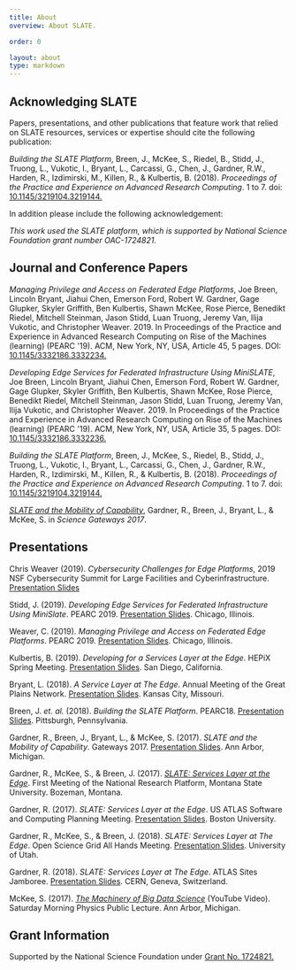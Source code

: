 ```yaml
---
title: About
overview: About SLATE.

order: 0

layout: about
type: markdown
--- 
```


## Acknowledging SLATE

Papers, presentations, and other publications that feature work that relied on SLATE resources, services or expertise should cite the following publication:

<p><i>Building the SLATE Platform</i>, Breen, J., McKee, S., Riedel, B., Stidd, J., Truong, L., Vukotic, I., Bryant, L., Carcassi, G., Chen, J., Gardner, R.W., Harden, R., Izdimirski, M., Killen, R., & Kulbertis, B. (2018). <i>Proceedings of the Practice and Experience on Advanced Research Computing</i>. 1 to 7. doi: <a href="https://dl.acm.org/citation.cfm?doid=3219104.3219144">10.1145/3219104.3219144.</a></p>

In addition please include the following acknowledgement:

<p><i>This work used the SLATE platform, which is supported by National Science Foundation grant number OAC-1724821.</i>


## Journal and Conference Papers

<p><i>Managing Privilege and Access on Federated Edge Platforms</i>,  Joe Breen, Lincoln Bryant, Jiahui Chen, Emerson Ford, Robert W. Gardner, Gage Glupker, Skyler Griffith, Ben Kulbertis, Shawn McKee, Rose Pierce, Benedikt Riedel, Mitchell Steinman, Jason Stidd, Luan Truong, Jeremy Van, Ilija Vukotic, and Christopher Weaver. 2019. In Proceedings of the Practice and Experience in Advanced Research Computing on Rise of the Machines (learning) (PEARC '19). ACM, New York, NY, USA, Article 45, 5 pages. DOI: <a href="https://doi.org/10.1145/3332186.3332234">10.1145/3332186.3332234.</a></p>
  
<p><i>Developing Edge Services for Federated Infrastructure Using MiniSLATE</i>,   Joe Breen, Lincoln Bryant, Jiahui Chen, Emerson Ford, Robert W. Gardner, Gage Glupker, Skyler Griffith, Ben Kulbertis, Shawn McKee, Rose Pierce, Benedikt Riedel, Mitchell Steinman, Jason Stidd, Luan Truong, Jeremy Van, Ilija Vukotic, and Christopher Weaver. 2019. In Proceedings of the Practice and Experience in Advanced Research Computing on Rise of the Machines (learning) (PEARC '19). ACM, New York, NY, USA, Article 35, 5 pages. DOI: <a href=" https://doi.org/10.1145/3332186.3332236">10.1145/3332186.3332236.</a></p>

<p><i>Building the SLATE Platform</i>, Breen, J., McKee, S., Riedel, B., Stidd, J., Truong, L., Vukotic, I., Bryant, L., Carcassi, G., Chen, J., Gardner, R.W., Harden, R., Izdimirski, M., Killen, R., & Kulbertis, B. (2018). <i>Proceedings of the Practice and Experience on Advanced Research Computing</i>. 1 to 7. doi: <a href="https://dl.acm.org/citation.cfm?doid=3219104.3219144">10.1145/3219104.3219144.</a></p>

<p><i><a href="https://drive.google.com/file/d/0BzgiYUsbrz2TWHkzNzBlbzJyXzg/view?usp=sharing">SLATE and the Mobility of Capability</a></i>, Gardner, R., Breen, J., Bryant, L., & McKee, S. in <i>Science Gateways 2017</i>.</p>

## Presentations

<p>Chris Weaver (2019). <i>Cybersecurity Challenges for Edge Platforms</i>, 2019 NSF Cybersecurity Summit for Large Facilities and Cyberinfrastructure. <a href="https://docs.google.com/presentation/d/1zwIA5sejgVV8CuMRXWlvHnUGwhE4gyJYpJORIk7BNSo/edit?usp=sharing">Presentation Slides</a></p>

<p>Stidd, J. (2019). <i>Developing Edge Services for Federated Infrastructure Using MiniSlate</i>. PEARC 2019. <a href="https://docs.google.com/presentation/d/1lnbUeYe5fJgJmNFg3mKCqKkPSHGZAcaj_JsvwCvl4UI/edit#slide=id.g5df5dac487_0_0">Presentation Slides</a>. Chicago, Illinois.</p>

<p>Weaver, C. (2019). <i>Managing Privilege and Access on Federated Edge Platforms</i>. PEARC 2019. <a href="https://docs.google.com/presentation/d/1QkOjaj5X1vS3-OZ4VTDYSyt5hCFc8KP4FO7EBWxfKQk/edit#slide=id.p">Presentation Slides</a>. Chicago, Illinois.</p>

<p>Kulbertis, B. (2019). <i>Developing for a Services Layer at the Edge</i>. HEPiX Spring Meeting. <a href="https://docs.google.com/presentation/d/1MVUSRqvXkdcyMlXfqQX-QJGUUtpKr0A3W26mN8JbFEQ/">Presentation Slides</a>. San Diego, California.</p>

<p>Bryant, L. (2018). <i>A Service Layer at The Edge</i>. Annual Meeting of the Great Plains Network. <a href="https://docs.google.com/presentation/d/1f-zNlxWe0eZJM6zDGurcjAK5fKuxt_RRLP73u1rGpN0/edit#slide=id.p">Presentation Slides</a>. Kansas City, Missouri.</p>

<p>Breen, J. <i>et. al.</i> (2018). <i>Building the SLATE Platform</i>. PEARC18. <a href="https://docs.google.com/presentation/d/13F7BmDZkHi8K2LK_sbRJ8L-Ud-ieE0UbOnJumYLl6oU/edit?usp=sharing">Presentation Slides</a>. Pittsburgh, Pennsylvania.</p>

<p>Gardner, R., Breen, J., Bryant, L., & McKee, S. (2017). <i>SLATE and the Mobility of Capability</i>. Gateways 2017. <a href="https://docs.google.com/presentation/d/1VByoCc1OY-g5Ru1NB7--yX-SGLOTgoNF2rXLEekFdoA/edit?usp=sharing">Presentation Slides</a>. Ann Arbor, Michigan.</p>

<p>Gardner, R., McKee, S., & Breen, J. (2017). <i><a href="https://prp.ucsd.edu/presentations/nrp/S1.5%20Gardner_SLATE%20for%20NRP.pdf/at_download/file">SLATE: Services Layer at the Edge</a></i>. First Meeting of the National Research Platform, Montana State University. Bozeman, Montana.</p>

<p>Gardner, R. (2017). <i>SLATE: Services Layer at the Edge</i>. US ATLAS Software and Computing Planning Meeting. <a href="https://docs.google.com/presentation/d/1s24-P8tmpfJoYl4VyFr4KzuPczgms_LJFSQONut6Ngk/edit?usp=sharing">Presentation Slides</a>. Boston University.</p>

<p>Gardner, R., McKee, S., & Breen, J. (2018). <i>SLATE: Services Layer at The Edge</i>. Open Science Grid All Hands Meeting. <a href="https://indico.fnal.gov/event/15344/session/11/contribution/20/material/slides/0.link">Presentation Slides</a>. University of Utah.</p>

<p>Gardner, R. (2018). <i>SLATE: Services Layer at The Edge</i>. ATLAS Sites Jamboree. <a href="https://indico.cern.ch/event/692124/contributions/2899900/attachments/1612269/2561495/SLATE_for_ATLAS_Sites_Jamboree.pdf">Presentation Slides</a>. CERN, Geneva, Switzerland.</p>

<p>McKee, S. (2017). <i><a href="https://youtu.be/yPUNcStouj0">The Machinery of Big Data Science</a></i> (YouTube Video). Saturday Morning Physics Public Lecture. Ann Arbor, Michigan.</p>

## Grant Information

Supported by the National Science Foundation under [Grant No. 1724821.](https://www.nsf.gov/awardsearch/showAward?AWD_ID=1724821&HistoricalAwards=false)

